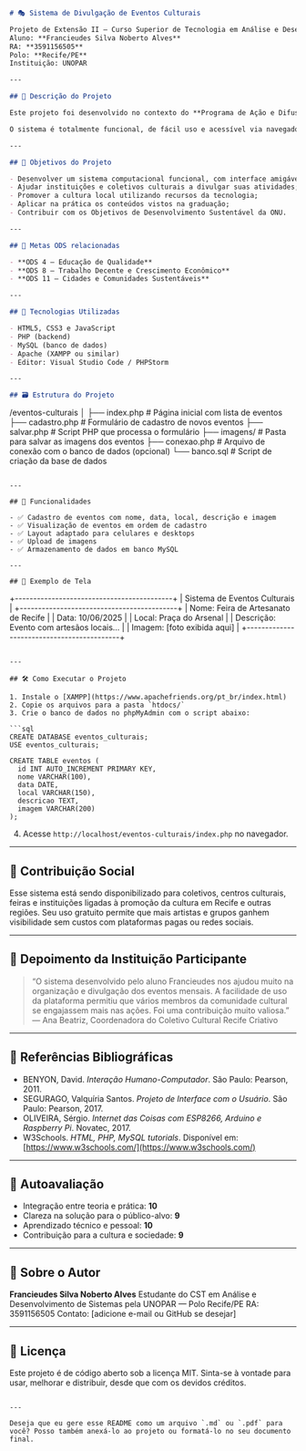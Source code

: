 ```markdown
# 🎭 Sistema de Divulgação de Eventos Culturais

Projeto de Extensão II — Curso Superior de Tecnologia em Análise e Desenvolvimento de Sistemas  
Aluno: **Francieudes Silva Noberto Alves**  
RA: **3591156505**  
Polo: **Recife/PE**  
Instituição: UNOPAR  

---

## 📌 Descrição do Projeto

Este projeto foi desenvolvido no contexto do **Programa de Ação e Difusão Cultural** com o objetivo de aplicar conhecimentos de tecnologia da informação em benefício da cultura local. A solução consiste em um sistema web simples para **cadastro, gerenciamento e divulgação de eventos culturais** como feiras, exposições, apresentações artísticas e oficinas, voltado a grupos culturais e instituições locais.

O sistema é totalmente funcional, de fácil uso e acessível via navegador. Ele permite que eventos sejam divulgados com dados completos (nome, data, local, descrição e imagem), facilitando a organização, o engajamento e a comunicação com o público.

---

## 🎯 Objetivos do Projeto

- Desenvolver um sistema computacional funcional, com interface amigável;
- Ajudar instituições e coletivos culturais a divulgar suas atividades;
- Promover a cultura local utilizando recursos da tecnologia;
- Aplicar na prática os conteúdos vistos na graduação;
- Contribuir com os Objetivos de Desenvolvimento Sustentável da ONU.

---

## 🌱 Metas ODS relacionadas

- **ODS 4 — Educação de Qualidade**  
- **ODS 8 — Trabalho Decente e Crescimento Econômico**  
- **ODS 11 — Cidades e Comunidades Sustentáveis**

---

## 🔧 Tecnologias Utilizadas

- HTML5, CSS3 e JavaScript
- PHP (backend)
- MySQL (banco de dados)
- Apache (XAMPP ou similar)
- Editor: Visual Studio Code / PHPStorm

---

## 🗃️ Estrutura do Projeto

```

/eventos-culturais
│
├── index.php           # Página inicial com lista de eventos
├── cadastro.php        # Formulário de cadastro de novos eventos
├── salvar.php          # Script PHP que processa o formulário
├── imagens/            # Pasta para salvar as imagens dos eventos
├── conexao.php         # Arquivo de conexão com o banco de dados (opcional)
└── banco.sql           # Script de criação da base de dados

```

---

## 🧩 Funcionalidades

- ✅ Cadastro de eventos com nome, data, local, descrição e imagem
- ✅ Visualização de eventos em ordem de cadastro
- ✅ Layout adaptado para celulares e desktops
- ✅ Upload de imagens
- ✅ Armazenamento de dados em banco MySQL

---

## 📸 Exemplo de Tela

```

+-------------------------------------------+
\|         Sistema de Eventos Culturais      |
+-------------------------------------------+
\| Nome: Feira de Artesanato de Recife       |
\| Data: 10/06/2025                          |
\| Local: Praça do Arsenal                   |
\| Descrição: Evento com artesãos locais...  |
\| Imagem: \[foto exibida aqui]               |
+-------------------------------------------+

````

---

## 🛠️ Como Executar o Projeto

1. Instale o [XAMPP](https://www.apachefriends.org/pt_br/index.html)
2. Copie os arquivos para a pasta `htdocs/`
3. Crie o banco de dados no phpMyAdmin com o script abaixo:

```sql
CREATE DATABASE eventos_culturais;
USE eventos_culturais;

CREATE TABLE eventos (
  id INT AUTO_INCREMENT PRIMARY KEY,
  nome VARCHAR(100),
  data DATE,
  local VARCHAR(150),
  descricao TEXT,
  imagem VARCHAR(200)
);
````

4. Acesse `http://localhost/eventos-culturais/index.php` no navegador.

---

## 🤝 Contribuição Social

Esse sistema está sendo disponibilizado para coletivos, centros culturais, feiras e instituições ligadas à promoção da cultura em Recife e outras regiões. Seu uso gratuito permite que mais artistas e grupos ganhem visibilidade sem custos com plataformas pagas ou redes sociais.

---

## 💬 Depoimento da Instituição Participante

> “O sistema desenvolvido pelo aluno Francieudes nos ajudou muito na organização e divulgação dos eventos mensais. A facilidade de uso da plataforma permitiu que vários membros da comunidade cultural se engajassem mais nas ações. Foi uma contribuição muito valiosa.”
> — Ana Beatriz, Coordenadora do Coletivo Cultural Recife Criativo

---

## 📖 Referências Bibliográficas

* BENYON, David. *Interação Humano-Computador*. São Paulo: Pearson, 2011.
* SEGURAGO, Valquíria Santos. *Projeto de Interface com o Usuário*. São Paulo: Pearson, 2017.
* OLIVEIRA, Sérgio. *Internet das Coisas com ESP8266, Arduino e Raspberry Pi*. Novatec, 2017.
* W3Schools. *HTML, PHP, MySQL tutorials*. Disponível em: [https://www.w3schools.com/](https://www.w3schools.com/)

---

## 🧠 Autoavaliação

* Integração entre teoria e prática: **10**
* Clareza na solução para o público-alvo: **9**
* Aprendizado técnico e pessoal: **10**
* Contribuição para a cultura e sociedade: **9**

---

## 🙋 Sobre o Autor

**Francieudes Silva Noberto Alves**
Estudante do CST em Análise e Desenvolvimento de Sistemas pela UNOPAR — Polo Recife/PE
RA: 3591156505
Contato: \[adicione e-mail ou GitHub se desejar]

---

## 📝 Licença

Este projeto é de código aberto sob a licença MIT. Sinta-se à vontade para usar, melhorar e distribuir, desde que com os devidos créditos.

```

---

Deseja que eu gere esse README como um arquivo `.md` ou `.pdf` para você? Posso também anexá-lo ao projeto ou formatá-lo no seu documento final.
```
